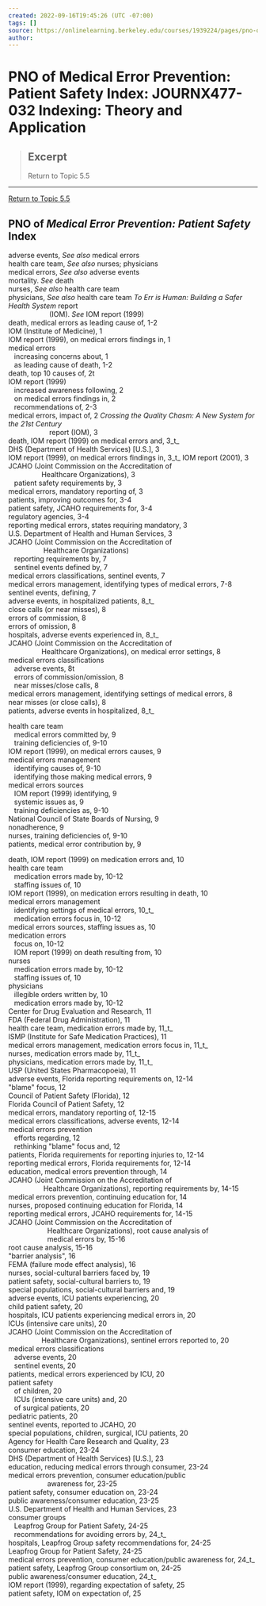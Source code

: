 ```yaml
---
created: 2022-09-16T19:45:26 (UTC -07:00)
tags: []
source: https://onlinelearning.berkeley.edu/courses/1939224/pages/pno-of-medical-error-prevention-patient-safety-index
author: 
---
```


# PNO of Medical Error Prevention: Patient Safety Index: JOURNX477-032 Indexing: Theory and Application

> ## Excerpt
> Return to Topic 5.5

---
[Return to Topic 5.5](https://onlinelearning.berkeley.edu/courses/1939224/pages/5-dot-5-example-of-the-indexing-process "5.5 Example Of The Indexing Process")

## PNO of _Medical Error Prevention: Patient Safety_ Index

adverse events, _See also_ medical errors  
health care team, _See also_ nurses; physicians  
medical errors, _See also_ adverse events  
mortality. _See_ death  
nurses, _See also_ health care team  
physicians, _See also_ health care team 
_To Err is Human: Building a Safer Health System_ report  
                     (IOM). _See_ IOM report (1999)  
death, medical errors as leading cause of, 1-2  
IOM (Institute of Medicine), 1  
IOM report (1999), on medical errors findings in, 1  
medical errors  
   increasing concerns about, 1  
   as leading cause of death, 1-2  
death, top 10 causes of, 2t  
IOM report (1999)  
   increased awareness following, 2  
   on medical errors findings in, 2  
   recommendations of, 2-3  
medical errors, impact of, 2 
_Crossing the Quality Chasm: A New System for the 21st Century_  
                     report (IOM), 3  
death, IOM report (1999) on medical errors and, 3_t_  
DHS (Department of Health Services) \[U.S.\], 3  
IOM report (1999), on medical errors findings in, 3_t_ 
IOM report (2001), 3  
JCAHO (Joint Commission on the Accreditation of  
                 Healthcare Organizations), 3  
   patient safety requirements by, 3  
medical errors, mandatory reporting of, 3  
patients, improving outcomes for, 3-4  
patient safety, JCAHO requirements for, 3-4  
regulatory agencies, 3-4  
reporting medical errors, states requiring mandatory, 3  
U.S. Department of Health and Human Services, 3  
JCAHO (Joint Commission on the Accreditation of  
                  Healthcare Organizations)  
   reporting requirements by, 7  
   sentinel events defined by, 7  
medical errors classifications, sentinel events, 7  
medical errors management, identifying types of medical errors, 7-8  
sentinel events, defining, 7  
adverse events, in hospitalized patients, 8_t_  
close calls (or near misses), 8  
errors of commission, 8  
errors of omission, 8  
hospitals, adverse events experienced in, 8_t_  
JCAHO (Joint Commission on the Accreditation of  
                 Healthcare Organizations), on medical error settings, 8  
medical errors classifications  
   adverse events, 8t  
   errors of commission/omission, 8  
   near misses/close calls, 8  
medical errors management, identifying settings of medical errors, 8  
near misses (or close calls), 8  
patients, adverse events in hospitalized, 8_t_  


health care team  
   medical errors committed by, 9  
   training deficiencies of, 9-10  
IOM report (1999), on medical errors causes, 9  
medical errors management  
   identifying causes of, 9-10  
   identifying those making medical errors, 9  
medical errors sources  
   IOM report (1999) identifying, 9  
   systemic issues as, 9  
   training deficiencies as, 9-10  
National Council of State Boards of Nursing, 9  
nonadherence, 9  
nurses, training deficiencies of, 9-10  
patients, medical error contribution by, 9  


death, IOM report (1999) on medication errors and, 10  
health care team  
   medication errors made by, 10-12  
   staffing issues of, 10  
IOM report (1999), on medication errors resulting in death, 10  
medical errors management  
   identifying settings of medical errors, 10_t_  
   medication errors focus in, 10-12  
medical errors sources, staffing issues as, 10  
medication errors  
   focus on, 10-12  
   IOM report (1999) on death resulting from, 10  
nurses  
   medication errors made by, 10-12  
   staffing issues of, 10  
physicians  
   illegible orders written by, 10  
   medication errors made by, 10-12  
Center for Drug Evaluation and Research, 11  
FDA (Federal Drug Administration), 11  
health care team, medication errors made by, 11_t_  
ISMP (Institute for Safe Medication Practices), 11  
medical errors management, medication errors focus in, 11_t_  
nurses, medication errors made by, 11_t_  
physicians, medication errors made by, 11_t_  
USP (United States Pharmacopoeia), 11  
adverse events, Florida reporting requirements on, 12-14  
"blame" focus, 12  
Council of Patient Safety (Florida), 12  
Florida Council of Patient Safety, 12  
medical errors, mandatory reporting of, 12-15  
medical errors classifications, adverse events, 12-14  
medical errors prevention  
   efforts regarding, 12  
   rethinking "blame" focus and, 12  
patients, Florida requirements for reporting injuries to, 12-14  
reporting medical errors, Florida requirements for, 12-14  
education, medical errors prevention through, 14  
JCAHO (Joint Commission on the Accreditation of  
                  Healthcare Organizations), reporting requirements by, 14-15  
medical errors prevention, continuing education for, 14  
nurses, proposed continuing education for Florida, 14  
reporting medical errors, JCAHO requirements for, 14-15  
JCAHO (Joint Commission on the Accreditation of  
                    Healthcare Organizations), root cause analysis of  
                    medical errors by, 15-16  
root cause analysis, 15-16  
"barrier analysis", 16  
FEMA (failure mode effect analysis), 16  
nurses, social-cultural barriers faced by, 19  
patient safety, social-cultural barriers to, 19  
special populations, social-cultural barriers and, 19  
adverse events, ICU patients experiencing, 20  
child patient safety, 20  
hospitals, ICU patients experiencing medical errors in, 20  
ICUs (intensive care units), 20  
JCAHO (Joint Commission on the Accreditation of  
                 Healthcare Organizations), sentinel errors reported to, 20  
medical errors classifications  
   adverse events, 20  
   sentinel events, 20  
patients, medical errors experienced by ICU, 20  
patient safety  
   of children, 20  
   ICUs (intensive care units) and, 20  
   of surgical patients, 20  
pediatric patients, 20  
sentinel events, reported to JCAHO, 20  
special populations, children, surgical, ICU patients, 20  
Agency for Health Care Research and Quality, 23  
consumer education, 23-24  
DHS (Department of Health Services) \[U.S.\], 23  
education, reducing medical errors through consumer, 23-24  
medical errors prevention, consumer education/public  
                    awareness for, 23-25  
patient safety, consumer education on, 23-24  
public awareness/consumer education, 23-25  
U.S. Department of Health and Human Services, 23  
consumer groups  
   Leapfrog Group for Patient Safety, 24-25  
   recommendations for avoiding errors by, 24_t_  
hospitals, Leapfrog Group safety recommendations for, 24-25  
Leapfrog Group for Patient Safety, 24-25  
medical errors prevention, consumer education/public awareness for, 24_t_  
patient safety, Leapfrog Group consortium on, 24-25  
public awareness/consumer education, 24_t_  
IOM report (1999), regarding expectation of safety, 25  
patient safety, IOM on expectation of, 25
